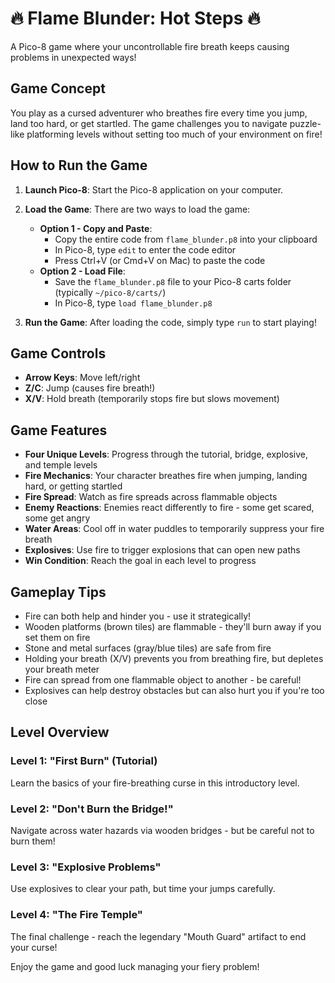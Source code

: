 # 🔥 Flame Blunder: Hot Steps 🔥

A Pico-8 game where your uncontrollable fire breath keeps causing problems in unexpected ways!

## Game Concept

You play as a cursed adventurer who breathes fire every time you jump, land too hard, or get startled. The game challenges you to navigate puzzle-like platforming levels without setting too much of your environment on fire!

## How to Run the Game

1. **Launch Pico-8**: Start the Pico-8 application on your computer.

2. **Load the Game**: There are two ways to load the game:

   - **Option 1 - Copy and Paste**:
     - Copy the entire code from `flame_blunder.p8` into your clipboard
     - In Pico-8, type `edit` to enter the code editor
     - Press Ctrl+V (or Cmd+V on Mac) to paste the code
   - **Option 2 - Load File**:
     - Save the `flame_blunder.p8` file to your Pico-8 carts folder (typically `~/pico-8/carts/`)
     - In Pico-8, type `load flame_blunder.p8`

3. **Run the Game**: After loading the code, simply type `run` to start playing!

## Game Controls

- **Arrow Keys**: Move left/right
- **Z/C**: Jump (causes fire breath!)
- **X/V**: Hold breath (temporarily stops fire but slows movement)

## Game Features

- **Four Unique Levels**: Progress through the tutorial, bridge, explosive, and temple levels
- **Fire Mechanics**: Your character breathes fire when jumping, landing hard, or getting startled
- **Fire Spread**: Watch as fire spreads across flammable objects
- **Enemy Reactions**: Enemies react differently to fire - some get scared, some get angry
- **Water Areas**: Cool off in water puddles to temporarily suppress your fire breath
- **Explosives**: Use fire to trigger explosions that can open new paths
- **Win Condition**: Reach the goal in each level to progress

## Gameplay Tips

- Fire can both help and hinder you - use it strategically!
- Wooden platforms (brown tiles) are flammable - they'll burn away if you set them on fire
- Stone and metal surfaces (gray/blue tiles) are safe from fire
- Holding your breath (X/V) prevents you from breathing fire, but depletes your breath meter
- Fire can spread from one flammable object to another - be careful!
- Explosives can help destroy obstacles but can also hurt you if you're too close

## Level Overview

### Level 1: "First Burn" (Tutorial)

Learn the basics of your fire-breathing curse in this introductory level.

### Level 2: "Don't Burn the Bridge!"

Navigate across water hazards via wooden bridges - but be careful not to burn them!

### Level 3: "Explosive Problems"

Use explosives to clear your path, but time your jumps carefully.

### Level 4: "The Fire Temple"

The final challenge - reach the legendary "Mouth Guard" artifact to end your curse!

Enjoy the game and good luck managing your fiery problem!
